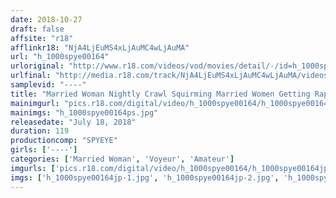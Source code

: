 ```yaml
---
date: 2018-10-27
draft: false
affsite: "r18"
afflinkr18: "NjA4LjEuMS4xLjAuMC4wLjAuMA"
url: "h_1000spye00164"
urloriginal: "http://www.r18.com/videos/vod/movies/detail/-/id=h_1000spye00164"
urlfinal: "http://media.r18.com/track/NjA4LjEuMS4xLjAuMC4wLjAuMA/videos/vod/movies/detail/-/id=h_1000spye00164"
samplevid: "----"
title: "Married Woman Nightly Crawl Squirming Married Women Getting Raped (SPYE-164)"
mainimgurl: "pics.r18.com/digital/video/h_1000spye00164/h_1000spye00164ps.jpg"
mainimgs: "h_1000spye00164ps.jpg"
releasedate: "July 18, 2018"
duration: 119
productioncomp: "SPYEYE"
girls: ['----']
categories: ['Married Woman', 'Voyeur', 'Amateur']
imgurls: ['pics.r18.com/digital/video/h_1000spye00164/h_1000spye00164jp-1.jpg', 'pics.r18.com/digital/video/h_1000spye00164/h_1000spye00164jp-2.jpg', 'pics.r18.com/digital/video/h_1000spye00164/h_1000spye00164jp-3.jpg', 'pics.r18.com/digital/video/h_1000spye00164/h_1000spye00164jp-4.jpg', 'pics.r18.com/digital/video/h_1000spye00164/h_1000spye00164jp-5.jpg', 'pics.r18.com/digital/video/h_1000spye00164/h_1000spye00164jp-6.jpg', 'pics.r18.com/digital/video/h_1000spye00164/h_1000spye00164jp-7.jpg', 'pics.r18.com/digital/video/h_1000spye00164/h_1000spye00164jp-8.jpg', 'pics.r18.com/digital/video/h_1000spye00164/h_1000spye00164jp-9.jpg', 'pics.r18.com/digital/video/h_1000spye00164/h_1000spye00164jp-10.jpg', 'pics.r18.com/digital/video/h_1000spye00164/h_1000spye00164jp-11.jpg', 'pics.r18.com/digital/video/h_1000spye00164/h_1000spye00164jp-12.jpg', 'pics.r18.com/digital/video/h_1000spye00164/h_1000spye00164jp-13.jpg', 'pics.r18.com/digital/video/h_1000spye00164/h_1000spye00164jp-14.jpg', 'pics.r18.com/digital/video/h_1000spye00164/h_1000spye00164jp-15.jpg', 'pics.r18.com/digital/video/h_1000spye00164/h_1000spye00164jp-16.jpg', 'pics.r18.com/digital/video/h_1000spye00164/h_1000spye00164jp-17.jpg', 'pics.r18.com/digital/video/h_1000spye00164/h_1000spye00164jp-18.jpg', 'pics.r18.com/digital/video/h_1000spye00164/h_1000spye00164jp-19.jpg', 'pics.r18.com/digital/video/h_1000spye00164/h_1000spye00164jp-20.jpg']
imgs: ['h_1000spye00164jp-1.jpg', 'h_1000spye00164jp-2.jpg', 'h_1000spye00164jp-3.jpg', 'h_1000spye00164jp-4.jpg', 'h_1000spye00164jp-5.jpg', 'h_1000spye00164jp-6.jpg', 'h_1000spye00164jp-7.jpg', 'h_1000spye00164jp-8.jpg', 'h_1000spye00164jp-9.jpg', 'h_1000spye00164jp-10.jpg', 'h_1000spye00164jp-11.jpg', 'h_1000spye00164jp-12.jpg', 'h_1000spye00164jp-13.jpg', 'h_1000spye00164jp-14.jpg', 'h_1000spye00164jp-15.jpg', 'h_1000spye00164jp-16.jpg', 'h_1000spye00164jp-17.jpg', 'h_1000spye00164jp-18.jpg', 'h_1000spye00164jp-19.jpg', 'h_1000spye00164jp-20.jpg']
---
```

